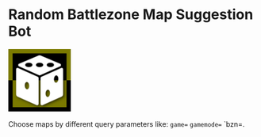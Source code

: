 # Random Battlezone Map Suggestion Bot
<img width="25%" src="./img/logo01.png">

Choose maps by different query parameters like: `game=` `gamemode=` `bzn=.

